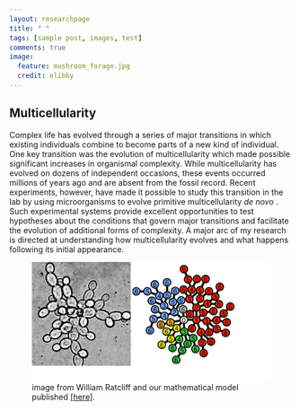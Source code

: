 ```yaml
---
layout: researchpage
title: " "
tags: [sample post, images, test]
comments: true
image:
  feature: mushroom_forage.jpg
  credit: elibby
---
```

## Multicellularity
Complex life has evolved through a series of major transitions in which existing individuals combine to become parts of a new kind of individual. One key transition was the evolution of multicellularity which made possible significant increases in organismal complexity. While multicellularity has evolved on dozens of independent occasions, these events occurred millions of years ago and are absent from the fossil record. Recent experiments, however, have made it possible to study this transition in the lab by using microorganisms to evolve primitive multicellularity <I> de novo </I>. Such experimental systems provide excellent opportunities to test hypotheses about the conditions that govern major transitions and facilitate the evolution of additional forms of complexity. A major arc of my research is directed at understanding how multicellularity evolves and what happens following its initial appearance. 


<figure>
  <img src="/images/snow_model.jpg" alt="Snowflake yeast model" width="512">
  <figcaption>image from William Ratcliff and our mathematical model published <a href="http://journals.plos.org/ploscompbiol/article?id=10.1371/journal.pcbi.1003803">[here]</a>.</figcaption>
</figure>


